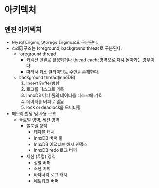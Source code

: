 # 아키텍처
## 엔진 아키텍처
- Mysql Engine, Storage Engine으로 구분된다.
- 스레딩구조는 foreground, background thread로 구분된다.
  - foreground thread
    - 커넥션 연결로 활용되거나 thread cache영역으로 다시 돌아가는 경우이다.
    - 따라서 최소 클라이언트 수만큼 존재한다.
  - background thread(InnoDB)
    1. Insert Buffer병함
    2. 로그를 디스크로 기록
    3. InnoDB 버퍼 풀의 데이터를 디스크에 기록
    4. 데이터를 버퍼로 읽음
    5. lock or deadlock을 모니터링
- 메모리 할당 및 사용 구조
  - 글로벌 영역, 세션 영역
    - 글로벌 영역
      - 테이블 캐시
      - InnoDB 버퍼 풀
      - InnoDB 어댑티브 해시 인덱스
      - InnoDB redo 로그 버퍼
    - 세션 (로컬) 영역
      - 정렬 버퍼
      - 조인 버퍼
      - 바이너리 로그 캐시
      - 네트워크 버퍼
